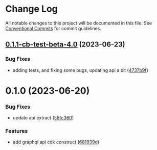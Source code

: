 # Change Log

All notable changes to this project will be documented in this file.
See [Conventional Commits](https://conventionalcommits.org) for commit guidelines.

## [0.1.1-cb-test-beta-4.0](https://github.com/aws-amplify/amplify-category-api/compare/@aws-amplify/graphql-api-construct-alpha@0.1.0...@aws-amplify/graphql-api-construct-alpha@0.1.1-cb-test-beta-4.0) (2023-06-23)

### Bug Fixes

- adding tests, and fixing some bugs, updating api a bit ([4737b9f](https://github.com/aws-amplify/amplify-category-api/commit/4737b9f1aa4fed6abcc5616bfc60d76ba0e60d89))

# 0.1.0 (2023-06-20)

### Bug Fixes

- update api extract ([56fc360](https://github.com/aws-amplify/amplify-category-api/commit/56fc36017abaaf2f12d7543ea715b35831f37678))

### Features

- add graphql api cdk construct ([681939d](https://github.com/aws-amplify/amplify-category-api/commit/681939d26dab794bd1392fb198994e4a4c6ae00a))

